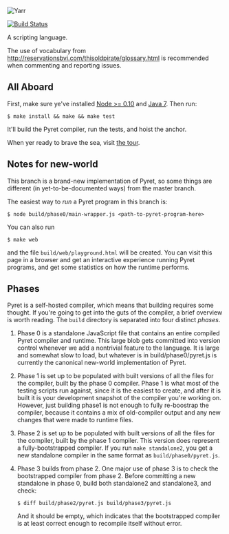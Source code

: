 
![Yarr](https://raw.github.com/brownplt/pyret-lang/master/img/pyret-banner.png)

[![Build Status](https://travis-ci.org/brownplt/pyret-lang.png)](https://travis-ci.org/brownplt/pyret-lang)

A scripting language.

The use of vocabulary from
http://reservationsbvi.com/thisoldpirate/glossary.html is recommended when
commenting and reporting issues.

All Aboard
----------

First, make sure ye've installed [Node >= 0.10](http://nodejs.org) and [Java
7](http://www.oracle.com/technetwork/java/javase/downloads/index.htm).  Then
run:

    $ make install && make && make test

It'll build the Pyret compiler, run the tests, and hoist the anchor.

When yer ready to brave the sea, visit [the tour](http://pyret.org/tour/).


Notes for new-world
-------------------

This branch is a brand-new implementation of Pyret, so some things are
different (in yet-to-be-documented ways) from the master branch.

The easiest way to *run* a Pyret program in this branch is:

    $ node build/phase0/main-wrapper.js <path-to-pyret-program-here>

You can also run

    $ make web

and the file `build/web/playground.html` will be created.  You can visit this
page in a browser and get an interactive experience running Pyret programs, and
get some statistics on how the runtime performs.

Phases
------

Pyret is a self-hosted compiler, which means that building requires some
thought.  If you're going to get into the guts of the compiler, a brief
overview is worth reading.  The `build` directory is separated into four
distinct *phases*.

1.  Phase 0 is a standalone JavaScript file that contains an entire compiled
Pyret compiler and runtime.  This large blob gets committed into version
control whenever we add a nontrivial feature to the language.  It is large and
somewhat slow to load, but whatever is in build/phase0/pyret.js is currently
the canonical new-world implementation of Pyret.

2.  Phase 1 is set up to be populated with built versions of all the files for
the compiler, built by the phase 0 compiler.  Phase 1 is what most of the
testing scripts run against, since it is the easiest to create, and after it is
built it is your development snapshot of the compiler you're working on.
However, just building phase1 is not enough to fully re-boostrap the compiler,
because it contains a mix of old-compiler output and any new changes that were
made to runtime files.

3.  Phase 2 is set up to be populated with built versions of all the files for
the compiler, built by the phase 1 compiler.  This version does represent a
fully-bootstrapped compiler.  If you run `make standalone2`, you get a new
standalone compiler in the same format as `build/phase0/pyret.js`.

4.  Phase 3 builds from phase 2.  One major use of phase 3 is to check the
bootstrapped compiler from phase 2.  Before committing a new standalone in
phase 0, build both standalone2 and standalone3, and check:
    
        $ diff build/phase2/pyret.js build/phase3/pyret.js

    And it should be empty, which indicates that the bootstrapped compiler is at
    least correct enough to recompile itself without error.


